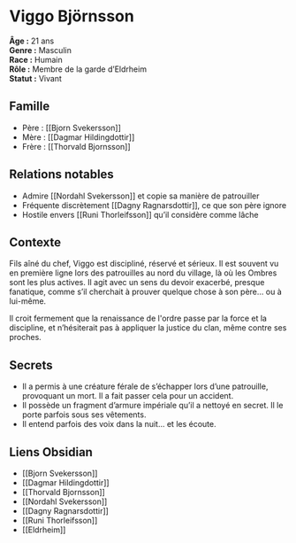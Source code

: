 # Viggo Björnsson

**Âge :** 21 ans  
**Genre :** Masculin  
**Race :** Humain  
**Rôle :** Membre de la garde d’Eldrheim  
**Statut :** Vivant

## Famille
- Père : [[Bjorn Svekersson]]  
- Mère : [[Dagmar Hildingdottir]]  
- Frère : [[Thorvald Bjornsson]]

## Relations notables
- Admire [[Nordahl Svekersson]] et copie sa manière de patrouiller
- Fréquente discrètement [[Dagny Ragnarsdottir]], ce que son père ignore
- Hostile envers [[Runi Thorleifsson]] qu’il considère comme lâche

## Contexte
Fils aîné du chef, Viggo est discipliné, réservé et sérieux. Il est souvent vu en première ligne lors des patrouilles au nord du village, là où les Ombres sont les plus actives. Il agit avec un sens du devoir exacerbé, presque fanatique, comme s’il cherchait à prouver quelque chose à son père… ou à lui-même.

Il croit fermement que la renaissance de l'ordre passe par la force et la discipline, et n’hésiterait pas à appliquer la justice du clan, même contre ses proches.

## Secrets
- Il a permis à une créature férale de s’échapper lors d’une patrouille, provoquant un mort. Il a fait passer cela pour un accident.
- Il possède un fragment d’armure impériale qu’il a nettoyé en secret. Il le porte parfois sous ses vêtements.
- Il entend parfois des voix dans la nuit… et les écoute.

## Liens Obsidian
- [[Bjorn Svekersson]]
- [[Dagmar Hildingdottir]]
- [[Thorvald Bjornsson]]
- [[Nordahl Svekersson]]
- [[Dagny Ragnarsdottir]]
- [[Runi Thorleifsson]]
- [[Eldrheim]]

